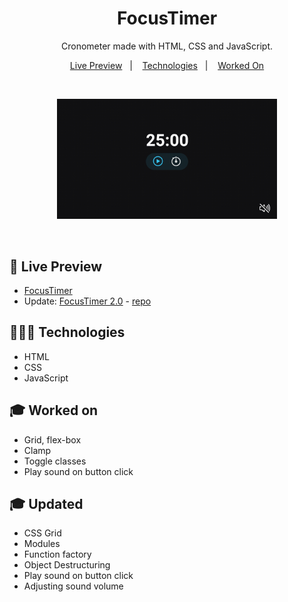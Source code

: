 <h1 align="center"> FocusTimer </h1>

<p align="center">
Cronometer made with HTML, CSS and JavaScript. <br/>
</p>

<p align="center">
  <a href="#-live-preview">Live Preview</a>&nbsp;&nbsp;&nbsp;|&nbsp;&nbsp;&nbsp;
  <a href="#-technologies">Technologies</a>&nbsp;&nbsp;&nbsp;|&nbsp;&nbsp;&nbsp;
  <a href="#-worked-on">Worked On</a>
</p>

<br/>

<p align="center">
  <img alt="Landing page showing a cronometer and a sound on/off button on the bottom right side." src="./.github/focustimer.gif" width="70%" />
</p>

<br/>

## 📝 Live Preview 

- [FocusTimer](https://diegommagno.com/github/rocketseat/explorer/stage-05/focustimer/)
- Update: [FocusTimer 2.0](https://diegommagno.com/github/rocketseat/explorer/stage-05/focustimer-2/) - [repo](https://github.com/diegommagno/rocketseat/tree/main/explorer/stage-05/focustimer-2)

## 🧑🏻‍💻 Technologies

- HTML
- CSS
- JavaScript

## 🎓 Worked on

- Grid, flex-box
- Clamp
- Toggle classes
- Play sound on button click

## 🎓 Updated
- CSS Grid
- Modules
- Function factory
- Object Destructuring
- Play sound on button click
- Adjusting sound volume